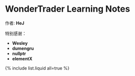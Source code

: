 # WonderTrader Learning Notes

作者: **HeJ**

特别感谢：
  - **Wesley**
  - **dumengru**
  - **nullptr**
  - **elementX**

{% include list.liquid all=true %}
